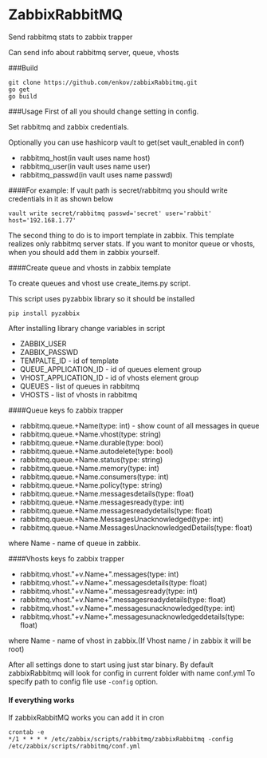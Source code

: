 ZabbixRabbitMQ
=======================

Send rabbitmq stats to zabbix trapper

Can send info about rabbitmq server, queue, vhosts 

###Build
```
git clone https://github.com/enkov/zabbixRabbitmq.git
go get
go build
```

###Usage
First of all you should change setting in config.
 
Set rabbitmq and zabbix credentials.

Optionally you can use hashicorp vault to get(set vault_enabled in conf) 
- rabbitmq_host(in vault uses name host)
- rabbitmq_user(in vault uses name user)
- rabbitmq_passwd(in vault uses name passwd)

####For example:
If vault path is secret/rabbitmq you should write credentials in it as shown below
```
vault write secret/rabbitmq passwd='secret' user='rabbit' host='192.168.1.77'
```

The second thing to do is to import template in zabbix.
This template realizes only rabbitmq server stats.
If you want to monitor queue or vhosts, when you should add them in zabbix yourself.

####Create queue and vhosts in zabbix template

To create queues and vhost use create_items.py script.

This script uses pyzabbix library so it should be installed
```
pip install pyzabbix
```

After installing library change variables in script

- ZABBIX_USER
- ZABBIX_PASSWD
- TEMPALTE_ID - id of template
- QUEUE_APPLICATION_ID - id of queues element group
- VHOST_APPLICATION_ID - id of vhosts element group
- QUEUES - list of queues in rabbitmq
- VHOSTS - list of vhosts in rabbitmq

####Queue keys fo zabbix trapper
- rabbitmq.queue.+Name(type: int) - show count of all messages in queue
- rabbitmq.queue.+Name.vhost(type: string)
- rabbitmq.queue.+Name.durable(type: bool)
- rabbitmq.queue.+Name.autodelete(type: bool)
- rabbitmq.queue.+Name.status(type: string)
- rabbitmq.queue.+Name.memory(type: int)
- rabbitmq.queue.+Name.consumers(type: int)
- rabbitmq.queue.+Name.policy(type: string)
- rabbitmq.queue.+Name.messagesdetails(type: float)
- rabbitmq.queue.+Name.messagesready(type: int)
- rabbitmq.queue.+Name.messagesreadydetails(type: float)
- rabbitmq.queue.+Name.MessagesUnacknowledged(type: int)
- rabbitmq.queue.+Name.MessagesUnacknowledgedDetails(type: float)

where Name - name of queue in zabbix.

####Vhosts keys fo zabbix trapper
- rabbitmq.vhost."+v.Name+".messages(type: int)
- rabbitmq.vhost."+v.Name+".messagesdetails(type: float)
- rabbitmq.vhost."+v.Name+".messagesready(type: int)
- rabbitmq.vhost."+v.Name+".messagesreadydetails(type: float)
- rabbitmq.vhost."+v.Name+".messagesunacknowledged(type: int)
- rabbitmq.vhost."+v.Name+".messagesunacknowledgeddetails(type: float)

where Name - name of vhost in zabbix.(If Vhost name / in zabbix it will be root)

After all settings done to start using just star binary.
By default zabbixRabbitmq will look for config in current folder with name conf.yml
To specify path to config file use `-config` option.

#### If everything works

If zabbixRabbitMQ works you can add it in cron
```
crontab -e
*/1 * * * * /etc/zabbix/scripts/rabbitmq/zabbixRabbitmq -config /etc/zabbix/scripts/rabbitmq/conf.yml
```
